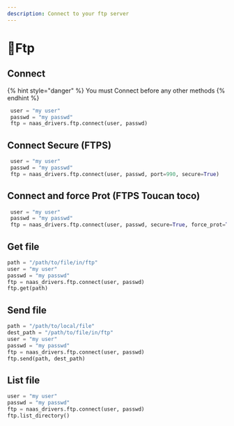 ```yaml
---
description: Connect to your ftp server
---
```


# 📂Ftp

## Connect

{% hint style="danger" %}
You must Connect before any other methods
{% endhint %}

```python
 user = "my user"
 passwd = "my passwd"
 ftp = naas_drivers.ftp.connect(user, passwd)
```

## Connect Secure \(FTPS\)

```python
 user = "my user"
 passwd = "my passwd"
 ftp = naas_drivers.ftp.connect(user, passwd, port=990, secure=True)
```

## Connect and force Prot \(FTPS Toucan toco\)

```python
 user = "my user"
 passwd = "my passwd"
 ftp = naas_drivers.ftp.connect(user, passwd, secure=True, force_prot=True)
```

## Get file

```python
path = "/path/to/file/in/ftp"
user = "my user"
passwd = "my passwd"
ftp = naas_drivers.ftp.connect(user, passwd)
ftp.get(path)
```

## Send file

```python
path = "/path/to/local/file"
dest_path = "/path/to/file/in/ftp"
user = "my user"
passwd = "my passwd"
ftp = naas_drivers.ftp.connect(user, passwd)
ftp.send(path, dest_path)
```

## List file

```python
user = "my user"
passwd = "my passwd"
ftp = naas_drivers.ftp.connect(user, passwd)
ftp.list_directory()
```

